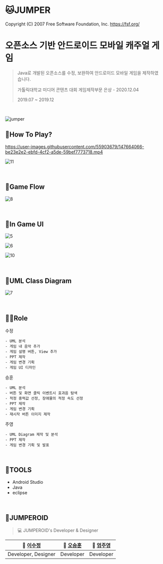 # 🐱JUMPER

 Copyright (C) 2007 Free Software Foundation, Inc. <https://fsf.org/>

# 오픈소스 기반 안드로이드 모바일 캐주얼 게임

> Java로 개발된 오픈소스를 수정, 보완하여  안드로이드 모바일 게임을 제작하였습니다.
>
> 가톨릭대학교 미디어 콘텐츠 대회 게임제작부문 은상 - 2020.12.04
>
> 2019.07 ~ 2019.12

<br/>

![jumper](https://user-images.githubusercontent.com/55903679/147663876-94b695c1-5da3-422c-9e7b-3c46f3025f7f.png)





## 💫How To Play?

https://user-images.githubusercontent.com/55903679/147664066-be23e2e2-ebfd-4cf2-a5de-59bef7773718.mp4

![11](https://user-images.githubusercontent.com/55903679/147664830-7564bb68-d116-4b7a-8d7f-cacfc55d6f41.png)

<br/>

## 👀Game Flow

![8](https://user-images.githubusercontent.com/55903679/147664318-7449fbbf-499b-4fbc-b99e-3dfa4639765e.png)

<br/>

## 👣In Game UI

![5](https://user-images.githubusercontent.com/55903679/147664317-b31c069d-5a99-4f65-ae14-488f234aed1c.png)

![6](https://user-images.githubusercontent.com/55903679/147664316-d6d21af7-40b4-475b-bc5e-f7340fda180c.png)

![10](https://user-images.githubusercontent.com/55903679/147664742-d3176857-2ed8-4627-aec6-8fa568100101.png)

<br/>

## 🤹UML Class Diagram

![7](https://user-images.githubusercontent.com/55903679/147664314-daec54e9-db50-49dd-9c4b-7731db32c12f.png)

</br>

## 🤹‍♀️Role

수정

```
- UML 분석
- 게임 내 음악 추가
- 게임 설명 버튼, View 추가
- PPT 제작
- 게임 변경 기획
- 게임 UI 디자인
```

승훈

```
- UML 분석
- 버튼 및 화면 클릭 이벤트시 효과음 탐색
- 적정 중력값 선정, 장애물의 적정 속도 선정
- PPT 제작
- 게임 변경 기획 
- 재시작 버튼 이미지 제작
```

주영

```
- UML Diagram 제작 및 분석
- PPT 제작
- 게임 변경 기획 및 발표
```

<br/>

## 🔧TOOLS

- Android Studio 
- Java
- eclipse

<br/>

## 👊JUMPEROID

> 💻 JUMPEROID's Developer & Designer

| **🙋 [이수정](https://github.com/doodung)** | **🙋‍ [오승훈](https://github.com/OhSeungHoony)** | **🙋‍ [엄주영](https://github.com/JooYoungEom)** |
| :----------------------------------------: | :---------------------------------------------: | :--------------------------------------------: |
|            Developer, Designer             |                    Developer                    |                   Developer                    |
